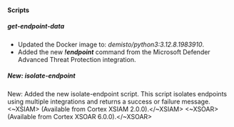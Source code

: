 
#### Scripts

##### get-endpoint-data

- Updated the Docker image to: *demisto/python3:3.12.8.1983910*.
- Added the new ***!endpoint*** command from the Microsoft Defender Advanced Threat Protection integration. 

##### New: isolate-endpoint

New: Added the new  isolate-endpoint script. This script isolates endpoints using multiple integrations and returns a success or failure message.
<~XSIAM> (Available from Cortex XSIAM 2.0.0).</~XSIAM>
<~XSOAR> (Available from Cortex XSOAR 6.0.0).</~XSOAR>
